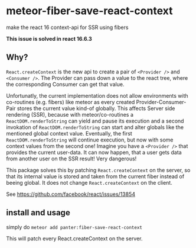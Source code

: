 # meteor-fiber-save-react-context

make the react 16 context-api for SSR using fibers

**This issue is solved in react 16.6.3**

## Why?

`React.createContext` is the new api to create a pair of `<Provider />` and `<Consumer />`. The Provider can pass down a value to the react tree, where the corresponding Consumer can get that value. 

Unfortunatly, the current implementation does not allow environments with co-routines (e.g. fibers) like meteor as every created Provider-Consumer-Pair stores the current value kind-of globally. This affects Server side rendering (SSR), because with meteor/co-routines a `ReactDOM.renderToString` can yield and pause its execution and a second invokation of `ReactDOM.renderToString` can start and alter globals like the mentioned global context value. Eventually, the first `ReactDOM.renderToString` will continue execution, but now with some context values from the second one! Imagine you have a `<Provider />` that provides the current user-data. It can now happen, that a user gets data from another user on the SSR result! Very dangerous!

This package solves this by patching `React.createContext` on the server, so that its internal value is stored and taken from the current fiber instead of beeing global. It does not change `React.createContext` on the client.

See https://github.com/facebook/react/issues/13854

## install and usage

simply do `meteor add panter:fiber-save-react-context`

This will patch every React.createContext on the server.



